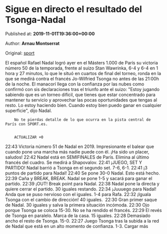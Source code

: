 
# Sigue en directo el resultado del Tsonga-Nadal

Published at: **2019-11-01T19:36:00+00:00**

Author: **Arnau Montserrat**

Original: [sport](https://www.sport.es/es/noticias/tenis/sigue-directo-resultado-del-tsonga-nadal-7710692)

El español Rafael Nadal logró ayer en el Másters 1.000 de París su victoria número 50 de la temporada, frente al suizo Stan Wawrinka, 6-4 y 6-4 en 1 hora y 27 minutos, lo que le situó en cuartos de final del torneo, ronda en la que se medirá contra el francés Jo-Wilfried Tsonga no antes de las 21:00h de la noche.
El manacorí llega con la confianza por las nubes como confirmó con sis declaraciones tras el triunfo ante el suizo: "Estoy jugando sabiendo que es un torneo difícil, que tienes que estar concentrado para mantener tu servicio y aprovechar las pocas oportunidades que tengas al resto. Lo estoy haciendo bien. Cuando estoy bien puedo ganar en cualquier superficie", dijo Nadal.

        No te pierdas detalle de lo que ocurra en la pista central de París con SPORT.es.
      

        ACTUALIZAR +0
      
22:43
Victoria número 51 de Nadal en 2019. Impresionante el balear que cuando pone una marcha más nadie puede con él. ¡Ha sido un placer, saludos!
22:42
Nadal está en SEMIFINALES de París. Elimina al último francés del cuadro. Se medirá a Shapovalov.
22:41
¡JUEGO, SET Y PARTIDO! Nadal barrió a Tsonga en el segundo set. 7-6, 6-1.
22:41
¡3 puntos de partido para Nadal!
22:40
Se pone 30-0 Nadal. Esto está hecho.
22:39
Caña y BREAK, BREAK. Nadal se pone 1-5 y sacará para ganar el partido.
22:39
¡OUT! Break point para Nadal.
22:38
Nadal pone la directa y quiere cerrar el partido. 30 iguales restando.
22:34
¡Juuuego para Nadal! Anda que se puso nervioso con el iguales. 1-4 para Rafa.
22:32
¡Iguala Tsonga con el cambio de dirección! 40 iguales. 
22:30
Gran primer saque de Nadal. 30 iguales y salva la primera situación incómoda.
22:30
Ojo porque Tsonga se coloca 15-30. No se ha rendido el francés.
22:29
El revés de Tsonga en paralelo. Marca de la casa. 15 iguales.
22:28
Demasiado ancho el resto de Tsonga. 15-0.
22:27
Juego Tsonga tras la subida a la red de Nadal que está en un alto momento de confianza. 1-3.
Cargar más

